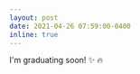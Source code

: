 ```yaml
---
layout: post
date: 2021-04-26 07:59:00-0400
inline: true
---
```


I'm graduating soon! :sparkles: :fire:
